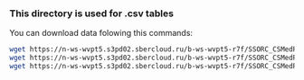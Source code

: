 ### This directory is used for .csv tables
You can download data folowing this commands:
```bash
wget https://n-ws-wvpt5.s3pd02.sbercloud.ru/b-ws-wvpt5-r7f/SSORC_CSMedPhys_10_20_paperid_papertitle_authornames.csv
wget https://n-ws-wvpt5.s3pd02.sbercloud.ru/b-ws-wvpt5-r7f/SSORC_CSMedPhys_10_20_authname_authid.csv
wget https://n-ws-wvpt5.s3pd02.sbercloud.ru/b-ws-wvpt5-r7f/SSORC_CSMedPhys_10_20_title_year_doi.csv
```